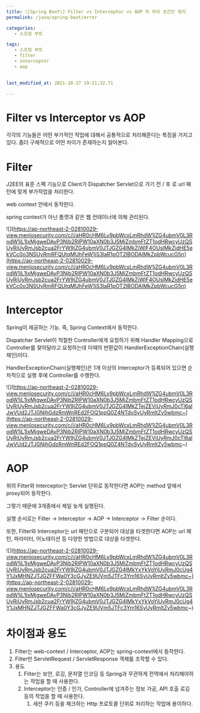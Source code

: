```yaml
---
title: \[Spring Boot\] Filter vs Interceptor vs AOP 의 차이 초간단 정리
permalink: /java/spring-boot/error

categories: 
   - 스프링 부트

tags:
   - 스프링 부트
   - filter
   - interceptor
   - aop
   

last_modified_at: 2021-10-27 19:21:32.71 

---
```

# Filter vs Interceptor vs AOP

각각의 기능들은 어떤 부가적인 작업에 대해서 공통적으로 처리해준다는 특징을 가지고 있다. 좀더 구체적으로 어떤 차이가 존재하는지 알아본다.

# Filter

J2EE의 표준 스펙 기능으로 Client가 Dispatcher Servlet으로 가기 전 / 후 로 url 패턴에 맞게 부가작업을 처리한다.

web context 안에서 동작한다. 

spring context가 아닌 톰캣과 같은 웹 컨테이너에 의해 관리된다.

![](https://ap-northeast-2-02810029-view.menlosecurity.com/c/i/aHR0cHM6Ly9pbWcxLmRhdW1jZG4ubmV0L3RodW1iL1IxMjgweDAvP3Njb2RlPW10aXN0b3J5MiZmbmFtZT1odHRwcyUzQSUyRiUyRmJsb2cua2FrYW9jZG4ubmV0JTJGZG4lMkZiWlF4OUslMkZidHE5ekVCc0o3NSUyRmRFQUtqMUhFeW1jS3laR1pOT2lBODAlMkZpbWcucG5n](https://ap-northeast-2-02810029-view.menlosecurity.com/c/i/aHR0cHM6Ly9pbWcxLmRhdW1jZG4ubmV0L3RodW1iL1IxMjgweDAvP3Njb2RlPW10aXN0b3J5MiZmbmFtZT1odHRwcyUzQSUyRiUyRmJsb2cua2FrYW9jZG4ubmV0JTJGZG4lMkZiWlF4OUslMkZidHE5ekVCc0o3NSUyRmRFQUtqMUhFeW1jS3laR1pOT2lBODAlMkZpbWcucG5n)

# Interceptor

Spring이 제공하는 기능. 즉, Spring Context에서 동작한다.

Dispatcher Servlet이 적절한 Controller에게 요청하기 위해 Handler Mapping으로 Controller를 찾아달라고 요청하는데 이때의 반환값이 HandlerExceptionChain(실행체인)이다.

HandlerExceptionChain(실행체인)은 1개 이상의 Interceptor가 등록되어 있으면 순차적으로 실행 후에 Controller를 수행한다.

![](https://ap-northeast-2-02810029-view.menlosecurity.com/c/i/aHR0cHM6Ly9pbWcxLmRhdW1jZG4ubmV0L3RodW1iL1IxMjgweDAvP3Njb2RlPW10aXN0b3J5MiZmbmFtZT1odHRwcyUzQSUyRiUyRmJsb2cua2FrYW9jZG4ubmV0JTJGZG4lMkZTejZEViUyRmJ0cTl6alJwVUd2JTJGNjhGdzRmWnREd2FOQ1ppQ0Z4NTdvSyUyRmltZy5wbmc~](https://ap-northeast-2-02810029-view.menlosecurity.com/c/i/aHR0cHM6Ly9pbWcxLmRhdW1jZG4ubmV0L3RodW1iL1IxMjgweDAvP3Njb2RlPW10aXN0b3J5MiZmbmFtZT1odHRwcyUzQSUyRiUyRmJsb2cua2FrYW9jZG4ubmV0JTJGZG4lMkZTejZEViUyRmJ0cTl6alJwVUd2JTJGNjhGdzRmWnREd2FOQ1ppQ0Z4NTdvSyUyRmltZy5wbmc~)

# AOP

위의 Filter와 Interceptor는 Servlet 단위로 동작한다면 AOP는 method 앞에서 proxy되어 동작한다.

그렇기 때문에 3개중에서 제일 늦게 실행된다.

실행 순서로는 Filter → Interceptor → AOP → Interceptor → Filter 순이다.

또한, Filter와 Interceptor는 url 패턴으로 구분되어 대상을 타겟한다면 AOP는 url 패턴, 파라미터, 어노테이션 등 다양한 방법으로 대상을 타겟한다.

![](https://ap-northeast-2-02810029-view.menlosecurity.com/c/i/aHR0cHM6Ly9pbWcxLmRhdW1jZG4ubmV0L3RodW1iL1IxMjgweDAvP3Njb2RlPW10aXN0b3J5MiZmbmFtZT1odHRwcyUzQSUyRiUyRmJsb2cua2FrYW9jZG4ubmV0JTJGZG4lMkYxYkVoYiUyRmJ0cUg4Y1JxMHNZJTJGZFFWa0Y3cGJyZE9UVm5JTFc3Ym16SyUyRmltZy5wbmc~](https://ap-northeast-2-02810029-view.menlosecurity.com/c/i/aHR0cHM6Ly9pbWcxLmRhdW1jZG4ubmV0L3RodW1iL1IxMjgweDAvP3Njb2RlPW10aXN0b3J5MiZmbmFtZT1odHRwcyUzQSUyRiUyRmJsb2cua2FrYW9jZG4ubmV0JTJGZG4lMkYxYkVoYiUyRmJ0cUg4Y1JxMHNZJTJGZFFWa0Y3cGJyZE9UVm5JTFc3Ym16SyUyRmltZy5wbmc~)


# 차이점과 용도

1. Filter는 web-context / Interceptor, AOP는 spring-context에서 동작한다.
2. Filter만 ServletRequest / ServletResponse 객체를 조작할 수 있다.
3. 용도
    1. Filter는 보안, 로깅, 문자열 인코딩 등 Spring과 무관하게 전역에서 처리해야하는 작업을 할 때 사용한다.
    2. Interceptor는 인증 / 인가, Controller에 넘겨주는 정보 가공, API 호출 로깅등의 작업을 할 때 사용한다.
        1. 세션 쿠키 등을 체크하는 Http 프로토콜 단위로 처리하는 작업에 용이하다.
